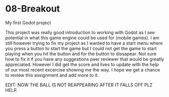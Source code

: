 # 08-Breakout
My first Godot project

This project was really good introduction to working with Godot as I see potential in what this game engine could be used for (mobile games). I am still however trying to fix my project as I wanted to have a start menu where you press a button to start the game but I could not get the game to start playing when you hit the button and for the button to dissapear. Not sure how to fix it if you have any suggestions peer reviewer that would be greatly appreciated. However I did get the score and lives to update with the help of our most recent excercise showing me the way. I hope we get a chance to review this assignment and add more to it. 

EDIT: NOW THE BALL IS NOT REAPPEARING AFTER IT FALLS OFF PLZ HELP.